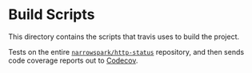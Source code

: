 # Build Scripts

This directory contains the scripts that travis uses to build the project.

Tests on the entire [`narrowspark/http-status`](https://github.com/narrowspark/http-status) repository,
and then sends code coverage reports out to [Codecov](https://codecov.io/github/narrowspark/http-status).
